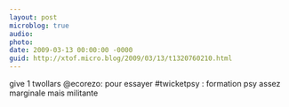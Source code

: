 ```yaml
---
layout: post
microblog: true
audio: 
photo: 
date: 2009-03-13 00:00:00 -0000
guid: http://xtof.micro.blog/2009/03/13/t1320760210.html
---
```

give 1 twollars @ecorezo: pour essayer #twicketpsy  : formation psy assez marginale mais militante
